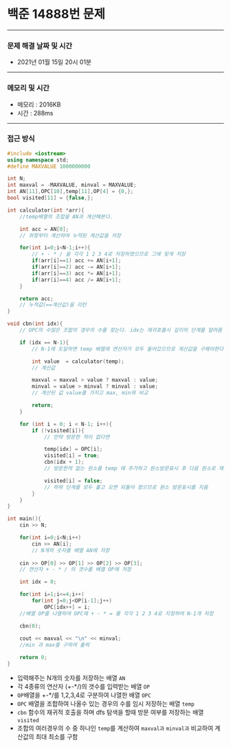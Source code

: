 
# 백준 14888번 문제

---

### 문제 해결 날짜 및 시간

- 2021년 01월 15일 20시 01분

---
### 메모리 및 시간

- 메모리 : 2016KB
- 시간 : 288ms

---

### 접근 방식
```cpp
#include <iostream>
using namespace std;
#define MAXVALUE 1000000000

int N;
int maxval = -MAXVALUE, minval = MAXVALUE;
int AN[11],OPC[10],temp[11],OP[4] = {0,};
bool visited[11] = {false,};

int calculator(int *arr){
    //temp배열의 조합을 AN과 계산해본다.

    int acc = AN[0];
    // 좌항부터 계산하여 누적된 계산값을 저장

    for(int i=0;i<N-1;i++){
        // + - * / 을 각각 1 2 3 4로 저장하였으므로 그에 맞게 저장
        if(arr[i]==1) acc += AN[i+1];
        if(arr[i]==2) acc -= AN[i+1];
        if(arr[i]==3) acc *= AN[i+1];
        if(arr[i]==4) acc /= AN[i+1];
    }

    return acc;
    // 누적값(==계산값)을 리턴
}

void cbn(int idx){
    // OPC의 수많은 조합의 경우의 수를 찾는다. idx는 재귀호출시 깊이의 단계를 알려줌 (temp배열의 원소의 갯수)

    if (idx == N-1){
        // N-1에 도달하면 temp 배열에 연산자가 모두 들어갔으므로 계산값을 구해야한다.

        int value  = calculator(temp);
        // 계산값

        maxval = maxval > value ? maxval : value;
        minval = value > minval ? minval : value;
        // 계산된 값 value를 가지고 max, min와 비교

        return;
    }

    for (int i = 0; i < N-1; i++){
        if (!visited[i]){
            // 만약 방문한 적이 없다면

            temp[idx] = OPC[i];
            visited[i] = true;
            cbn(idx + 1);
            // 방문한적 없는 원소를 temp 에 추가하고 원소방문표시 후 다음 원소로 재귀 

            visited[i] = false;
            // 하위 단계를 모두 훑고 오면 되돌아 왔으므로 원소 방문표시를 지움
        }
    }
}

int main(){   
    cin >> N;

    for(int i=0;i<N;i++)
        cin >> AN[i];
        // N개의 숫자를 배열 AN에 저장
    
    cin >> OP[0] >> OP[1] >> OP[2] >> OP[3];
    // 연산자 + - * / 의 갯수를 배열 OP에 저장

    int idx = 0;

    for(int i=1;i<=4;i++)
        for(int j=0;j<OP[i-1];j++) 
            OPC[idx++] = i;
    //배열 OP를 나열하여 OPC에 + - * = 를 각각 1 2 3 4로 지정하여 N-1개 저장

    cbn(0);
    
    cout << maxval << "\n" << minval;
    //min 과 max를 구하여 출력

    return 0;  
}
```

- 입력해주는 N개의 숫자를 저장하는 배열 `AN`
- 각 4종류의 연산자 (+-*/)의 갯수를 입력받는 배열 `OP`
- `OP`배열을 +-*/를 1,2,3,4로 구분하여 나열한 배열 `OPC`
- `OPC` 배열을 조합하여 나올수 있는 경우의 수를 임시 저장하는 배열 `temp`
- `cbn` 함수의 재귀적 호출을 하며 dfs 탐색을 할때 방문 여부를 저장하는 배열 `visited`
- 조합의 여러경우의 수 중 하나인 `temp`를 계산하여 `maxval과` `minval과` 비교하여 계산값의 최대 최소를 구함





